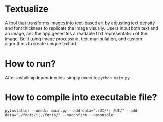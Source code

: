 # Textualize
A tool that transforms images into text-based art by adjusting text density and font thickness to replicate the image visually. Users input both text and an image, and the app generates a readable text representation of the image. Built using image processing, text manipulation, and custom algorithms to create unique text art.

# How to run?
After installing dependencies, simply execute `python main.py`.

# How to compile into executable file?
`pyinstaller --onedir main.py --add-data="./UI/*;./UI/" --add-data="./fonts/*;./fonts/" --noconfirm --noconsole`
